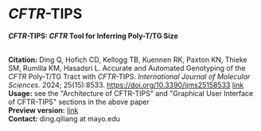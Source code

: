 # <i>CFTR</i>-TIPS
<b><i>CFTR</i>-TIPS: <i>CFTR</i> Tool for Inferring Poly-T/TG Size</b><br><br>

<b>Citation:</b> Ding Q, Hofich CD, Kellogg TB, Kuennen RK, Paxton KN, Thieke SM, Rumilla KM, Hasadsri L. Accurate and Automated Genotyping of the <i>CFTR</i> Poly-T/TG Tract with <i>CFTR</i>-TIPS. <i>International Journal of Molecular Sciences.</i> 2024; 25(15):8533. https://doi.org/10.3390/ijms25158533 <a href='https://www.mdpi.com/1422-0067/25/15/8533'>link</a><br>
<b>Usage:</b> see the "Architecture of CFTR-TIPS" and "Graphical User Interface of CFTR-TIPS" sections in the above paper<br>
<b>Preview version:</b> <a href='https://qd29.shinyapps.io/cftr-tips/'>link</a><br>
<b>Contact:</b> ding.qiliang at mayo.edu
